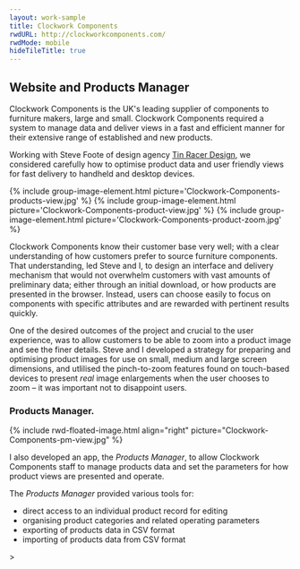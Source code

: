 ```yaml
---
layout: work-sample
title: Clockwork Components
rwdURL: http://clockworkcomponents.com/
rwdMode: mobile
hideTileTitle: true
---
```


## Website and Products Manager

Clockwork Components is the UK's leading supplier of components to furniture makers, large and small. Clockwork Components required a system to manage data and deliver views in a fast and efficient manner for their extensive range of established and new products.

Working with Steve Foote of design agency [Tin Racer Design](https://www.tinracer.com/), we considered carefully how to optimise product data and user friendly views for fast delivery to handheld and desktop devices.

<div class="image-group">
  {% include group-image-element.html picture='Clockwork-Components-products-view.jpg' %}
  {% include group-image-element.html picture='Clockwork-Components-product-view.jpg' %}
  {% include group-image-element.html picture='Clockwork-Components-product-zoom.jpg' %}
</div>

Clockwork Components know their customer base very well; with a clear understanding of how customers prefer to source furniture components. That understanding, led Steve and I, to design an interface and delivery mechanism that would not overwhelm customers with vast amounts of preliminary data; either through an initial download, or how products are presented in the browser. Instead, users can choose easily to focus on components with specific attributes and are rewarded with pertinent results quickly. 

One of the desired outcomes of the project and crucial to the user experience, was to allow customers to be able to zoom into a product image and see the finer details. Steve and I developed a strategy for preparing and optimising product images for use on small, medium and large screen dimensions, and utlilised the pinch-to-zoom features found on touch-based devices to present *real* image enlargements when the user chooses to zoom – it was important not to disappoint users.

### Products Manager.

<div class="float-group" markdown="1">
  {% include rwd-floated-image.html align="right" picture="Clockwork-Components-pm-view.jpg" %}

  I also developed an app, the _Products Manager_, to allow Clockwork Components staff to manage products data and set the parameters for how product views are presented and operate.

  The _Products Manager_ provided various tools for:

  * direct access to an individual product record for editing
  * organising product categories and related operating parameters
  * exporting of products data in CSV format
  * importing of products data from CSV format
</div>>

